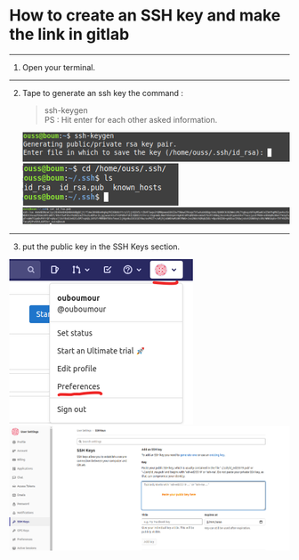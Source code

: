 # How to create an SSH key and make the link in gitlab

----------------------
1. Open your terminal.
--------------------

2. Tape to generate an ssh key the command :  
   
   > ssh-keygen   
   PS : Hit enter for each other asked information.
   
   
   ![](assets/1.png)  
   ![](assets/2.png)
   ![](assets/3.png)
   
-----------------
3. put the public key in the SSH Keys section.  


![](assets/4.png)
![](assets/5.png)
